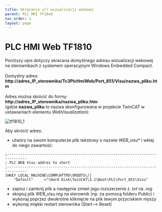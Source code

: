 ```yaml
---
title: Skracanie url wizualizacji webowej
parent: PLC HMI TF18x0
nav_order: 1
layout: page
---
```


# PLC HMI Web TF1810 

Poniższy opis dotyczy skracana domyślnego adresu wizualizacji webowej na sterownikach z systemem operacyjnym Windows Embedded Compact.
<br>
<br>
Domyślny adres: **http://adres_IP_sterownika/Tc3PlcHmiWeb/Port_851/Visu/nazwa_pliku.htm** 
<br>
<br>
Adres można skrócić do formy: **http://adres_IP_sterownika/nazwa_pliku.htm**
<br>
(gdzie **nazwa_pliku** to nazwa skonfigurowana w projekcie TwinCAT w ustawianiach elementu *WebVisualization*):

![tf1810_1](https://ba-pl.github.io/wiki/assets/images/tf1810_1.png "tf1810_1")

Aby skrócić adres:
- utwórz na swoim komputerze plik tekstowy o nazwie *WEB_visu** i wklej do niego zawartość:

```
;-------------------------------------------------------------------------------
; PLC WEB Visu addres to short
;-------------------------------------------------------------------------------
[HKEY_LOCAL_MACHINE\COMM\HTTPD\VROOTS\/]
    "Default"     ="\Hard Disk\TwinCAT\3.1\Boot\PLC\Port_851\Visu"
```
- zapisz i zamknij plik a następnie zmień jego rozszerzenie z *.txt* na *.reg*
- skopiuj plik WEB_visu.reg na sterownik (np. za pomocą folderu Public) i wykonaj poprzez dwukrotne kliknięcie na plik lewym przyciskiem myszy 
- wykonaj miękki restart sterownika (Start--> Reset) 
